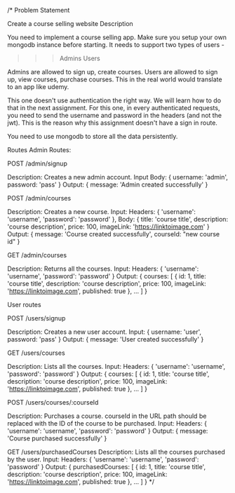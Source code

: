 /*
Problem Statement

Create a course selling website
Description

You need to implement a course selling app. Make sure you setup your own mongodb instance before starting. It needs to support two types of users -

>>> Admins
>>> Users

Admins are allowed to sign up, create courses. 
Users are allowed to sign up, view courses, purchase courses. This in the real world would translate to an app like udemy.

This one doesn't use authentication the right way. We will learn how to do that in the next assignment. For this one, in every authenticated requests, you need to send the username and password in the headers (and not the jwt). This is the reason why this assignment doesn't have a sign in route.

You need to use mongodb to store all the data persistently.

Routes
Admin Routes:

POST /admin/signup 

Description: Creates a new admin account. 
Input Body: { username: 'admin', password: 'pass' } 
Output: { message: 'Admin created successfully' }

POST /admin/courses 

Description: Creates a new course. 
Input: Headers: { 'username': 'username', 'password': 'password' }, 
Body: { title: 'course title', description: 'course description', price: 100, imageLink: 'https://linktoimage.com' } 
Output: { message: 'Course created successfully', courseId: "new course id" }

GET /admin/courses 

Description: Returns all the courses. 
Input: Headers: { 'username': 'username', 'password': 'password' } 
Output: { courses: [ { id: 1, title: 'course title', description: 'course description', price: 100, imageLink: 'https://linktoimage.com', published: true }, ... ] }


User routes

POST /users/signup 

Description: Creates a new user account. 
Input: { username: 'user', password: 'pass' } 
Output: { message: 'User created successfully' }

GET /users/courses 

Description: Lists all the courses. 
Input: Headers: { 'username': 'username', 'password': 'password' } 
Output: { courses: [ { id: 1, title: 'course title', description: 'course description', price: 100, imageLink: 'https://linktoimage.com', published: true }, ... ] }

POST /users/courses/:courseId 

Description: Purchases a course. courseId in the URL path should be replaced with the ID of the course to be purchased. 
Input: Headers: { 'username': 'username', 'password': 'password' } 
Output: { message: 'Course purchased successfully' }

GET /users/purchasedCourses 
Description: Lists all the courses purchased by the user. 
Input: Headers: { 'username': 'username', 'password': 'password' } 
Output: { purchasedCourses: [ { id: 1, title: 'course title', description: 'course description', price: 100, imageLink: 'https://linktoimage.com', published: true }, ... ] } 
*/
